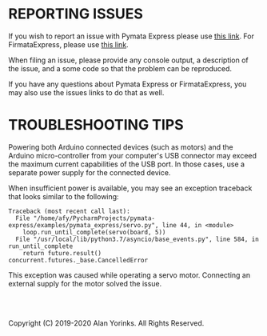 # REPORTING ISSUES

If you wish to report an issue with Pymata Express please use
[this link](https://github.com/MrYsLab/pymata-express/issues).
For FirmataExpress, please use [this link](https://github.com/MrYsLab/FirmataExpress/issues).

When filing an issue, please provide any console output, a description
of the issue, and a some code so that the problem can be reproduced.

If you have any questions about Pymata Express or FirmataExpress, you
may also use the issues links to do that as well.

# TROUBLESHOOTING TIPS

Powering both Arduino connected devices (such as motors) and the Arduino micro-controller
from your computer's USB connector
may exceed the maximum current capabilities of the USB port.
In those cases, use a separate power supply for the
connected device.

When insufficient power is available, you may see
an exception traceback that looks similar to the following:

```
Traceback (most recent call last):
  File "/home/afy/PycharmProjects/pymata-express/examples/pymata_express/servo.py", line 44, in <module>
    loop.run_until_complete(servo(board, 5))
  File "/usr/local/lib/python3.7/asyncio/base_events.py", line 584, in run_until_complete
    return future.result()
concurrent.futures._base.CancelledError
```

This exception was caused while operating a servo motor. Connecting an external
supply for the motor solved the issue.

<br>
<br>


Copyright (C) 2019-2020 Alan Yorinks. All Rights Reserved.